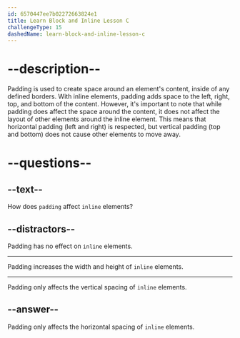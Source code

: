 ```yaml
---
id: 6570447ee7b02272663824e1
title: Learn Block and Inline Lesson C
challengeType: 15
dashedName: learn-block-and-inline-lesson-c
---
```

# --description--

Padding is used to create space around an element's content, inside of any defined borders. With inline elements, padding adds space to the left, right, top, and bottom of the content. However, it's important to note that while padding does affect the space around the content, it does not affect the layout of other elements around the inline element. This means that horizontal padding (left and right) is respected, but vertical padding (top and bottom) does not cause other elements to move away.

# --questions--

## --text--

How does `padding` affect `inline` elements?

## --distractors--

Padding has no effect on `inline` elements.

---

Padding increases the width and height of `inline` elements.

---

Padding only affects the vertical spacing of `inline` elements.

## --answer--

Padding only affects the horizontal spacing of `inline` elements.

